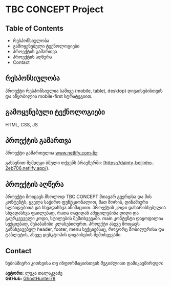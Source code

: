 # TBC CONCEPT Project

## Table of Contents
- რესპონსიულობა
- გამოყენებული ტექნოლოგიები
- პროექტის გამართვა
- პროექტის აღწერა
- Contact

## რესპონსიულობა
პროექტი რესპონსიულია სამივე (mobile, tablet, desktop) დივაისებისთვის და აწყობილია mobile-first სტრატეგიით.

## გამოყენებული ტექნოლოგიები
HTML, CSS, JS

## პროექტის გამართვა
პროექტი გამართულია www.netlify.com-ზე:

გახსენით შემდეგი ბმული თქვენს ბრაუზერში: [https://dainty-beijinho-2eb706.netlify.app/).

## პროექტის აღწერა
პროექტი მოიცავს მხოლოდ TBC CONCEPT მთავარ გვერდსა და მის კონტენტს, ყველა საჭირო ფუნქციონალით, მათ შორის, დინამიური სლაიდებითა და სხვადასხვა ანიმაციით. პროექტის კოდი დახარისხებულია სხვადასხვა ფაილებად, რათა თავიდან ამეცილებინა დიდი და გაურკვეველი კოდი, სტილების შემთხვევაში. main კონტენტი დაყოფილია სექციებად, შესაბამისი კლასებითურთ. პროექტი ასევე მოიცავს განსხვავებულ header, footer, menu სექციებსაც, როგორც მობილურისა და ტაბლეტის, ასევე დესკტოპის დივაისების შემთხვევაში.

## Contact
ნებისმიერი კითხვისა თუ ინფორმაციისთვის შეგიძლიათ დამიკავშირდეთ:

**ავტორი:** ლუკა თალაკვაძე  
**GitHub:** [GhostHunter78](https://github.com/GhostHunter78)
